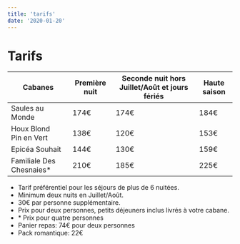 ```yaml
---
title: 'tarifs'
date: '2020-01-20'
---
```


# Tarifs

| Cabanes                    | Première nuit | Seconde nuit hors Juillet/Août et jours fériés | Haute saison |
| -------------------------- | ------------- | ---------------------------------------------- | ------------ |
| Saules au Monde            | 174€          | 174€                                           | 184€         |
| Houx Blond<br> Pin en Vert | 138€          | 120€                                           | 153€         |
| Epicéa Souhait             | 144€          | 130€                                           | 159€         |
| Familiale Des Chesnaies\*  | 210€          | 185€                                           | 225€         |

- Tarif préférentiel pour les séjours de plus de 6 nuitées.
- Minimum deux nuits en Juillet/Août.
- 30€ par personne supplémentaire.
- Prix pour deux personnes, petits déjeuners inclus livrés à votre cabane.
- \* Prix pour quatre personnes
- Panier repas: 74€ pour deux personnes
- Pack romantique: 22€
